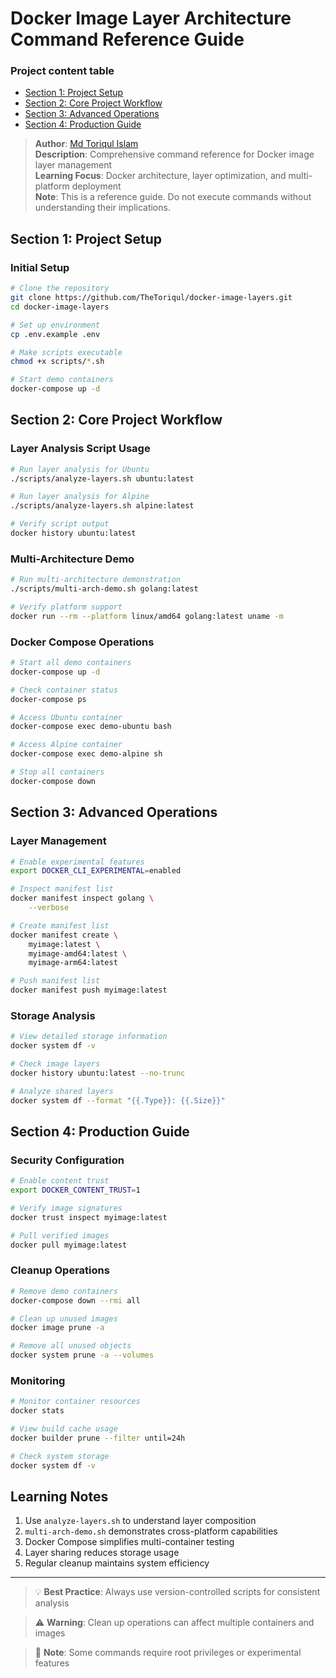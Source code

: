 # Docker Image Layer Architecture Command Reference Guide

### Project content table
- [Section 1: Project Setup](#section-1-project-setup)
- [Section 2: Core Project Workflow](#section-2-core-project-workflow)
- [Section 3: Advanced Operations](#section-3-advanced-operations)
- [Section 4: Production Guide](#section-4-production-guide)

> **Author**: [Md Toriqul Islam](https://linkedin.com/in/thetoriqul)  
> **Description**: Comprehensive command reference for Docker image layer management  
> **Learning Focus**: Docker architecture, layer optimization, and multi-platform deployment  
> **Note**: This is a reference guide. Do not execute commands without understanding their implications.

## Section 1: Project Setup

### Initial Setup
```bash
# Clone the repository
git clone https://github.com/TheToriqul/docker-image-layers.git
cd docker-image-layers

# Set up environment
cp .env.example .env

# Make scripts executable
chmod +x scripts/*.sh

# Start demo containers
docker-compose up -d
```

## Section 2: Core Project Workflow

### Layer Analysis Script Usage
```bash
# Run layer analysis for Ubuntu
./scripts/analyze-layers.sh ubuntu:latest

# Run layer analysis for Alpine
./scripts/analyze-layers.sh alpine:latest

# Verify script output
docker history ubuntu:latest
```

### Multi-Architecture Demo
```bash
# Run multi-architecture demonstration
./scripts/multi-arch-demo.sh golang:latest

# Verify platform support
docker run --rm --platform linux/amd64 golang:latest uname -m
```

### Docker Compose Operations
```bash
# Start all demo containers
docker-compose up -d

# Check container status
docker-compose ps

# Access Ubuntu container
docker-compose exec demo-ubuntu bash

# Access Alpine container
docker-compose exec demo-alpine sh

# Stop all containers
docker-compose down
```

## Section 3: Advanced Operations

### Layer Management
```bash
# Enable experimental features
export DOCKER_CLI_EXPERIMENTAL=enabled

# Inspect manifest list
docker manifest inspect golang \
    --verbose

# Create manifest list
docker manifest create \
    myimage:latest \
    myimage-amd64:latest \
    myimage-arm64:latest

# Push manifest list
docker manifest push myimage:latest
```

### Storage Analysis
```bash
# View detailed storage information
docker system df -v

# Check image layers
docker history ubuntu:latest --no-trunc

# Analyze shared layers
docker system df --format "{{.Type}}: {{.Size}}"
```

## Section 4: Production Guide

### Security Configuration
```bash
# Enable content trust
export DOCKER_CONTENT_TRUST=1

# Verify image signatures
docker trust inspect myimage:latest

# Pull verified images
docker pull myimage:latest
```

### Cleanup Operations
```bash
# Remove demo containers
docker-compose down --rmi all

# Clean up unused images
docker image prune -a

# Remove all unused objects
docker system prune -a --volumes
```

### Monitoring
```bash
# Monitor container resources
docker stats

# View build cache usage
docker builder prune --filter until=24h

# Check system storage
docker system df -v
```

## Learning Notes

1. Use `analyze-layers.sh` to understand layer composition
2. `multi-arch-demo.sh` demonstrates cross-platform capabilities
3. Docker Compose simplifies multi-container testing
4. Layer sharing reduces storage usage
5. Regular cleanup maintains system efficiency

---

> 💡 **Best Practice**: Always use version-controlled scripts for consistent analysis

> ⚠️ **Warning**: Clean up operations can affect multiple containers and images

> 📝 **Note**: Some commands require root privileges or experimental features